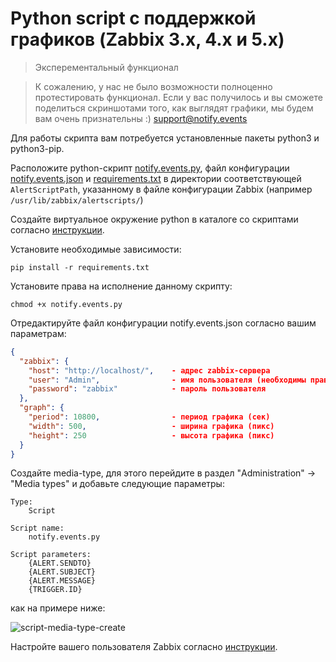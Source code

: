 # Python script с поддержкой графиков (Zabbix 3.x, 4.x и 5.x)

> Эксперементальный функционал

> К сожалению, у нас не было возможности полноценно протестировать функционал. Если у вас получилось и вы сможете
> поделиться скриншотами того, как выглядят графики, мы будем вам очень признательны :) support@notify.events

Для работы скрипта вам потребуется установленные пакеты python3 и python3-pip.

Расположите python-скрипт [notify.events.py](../../chart/notify.events.py),
файл конфигурации [notify.events.json](../../chart/notify.events.json) и
[requirements.txt](../../chart/requirements.txt) в директории соответствующей `AlertScriptPath`,
указанному в файле конфигурации Zabbix (например `/usr/lib/zabbix/alertscripts/`)

Создайте виртуальное окружение python в каталоге со скриптами согласно [инструкции](https://docs.python.org/3/library/venv.html).

Установите необходимые зависимости:
```shell script
pip install -r requirements.txt
```

Установите права на исполнение данному скрипту:
```shell script
chmod +x notify.events.py
```

Отредактируйте файл конфигурации notify.events.json согласно вашим параметрам:
```json
{
  "zabbix": {
    "host": "http://localhost/",    - адрес zabbix-сервера
    "user": "Admin",                - имя пользователя (необходимы права на получение trigger, item, graph) 
    "password": "zabbix"            - пароль пользователя
  },
  "graph": {
    "period": 10800,                - период графика (сек)
    "width": 500,                   - ширина графика (пикс)
    "height": 250                   - высота графика (пикс)
  }
}
```

Создайте media-type, для этого перейдите в раздел "Administration" -> "Media types" и добавьте
следующие параметры:

```text
Type:
    Script

Script name:
    notify.events.py

Script parameters:
    {ALERT.SENDTO}
    {ALERT.SUBJECT}
    {ALERT.MESSAGE}
    {TRIGGER.ID}
```

как на примере ниже:

![script-media-type-create](../../images/chart/media-type-create.png)

Настройте вашего пользователя Zabbix согласно [инструкции](user.md).
